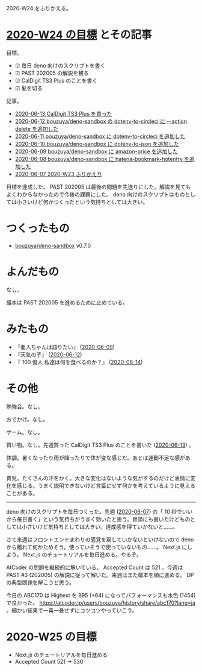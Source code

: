 2020-W24 をふりかえる。

# [2020-W24 の目標][2020-06-07] とその記事

目標。

- ☑ 毎日 deno 向けのスクリプトを書く
- ☑ PAST 202005 の解説を観る
- ☑ CalDigit TS3 Plus のことを書く
- ☑ 髪を切る

記事。

- [2020-06-13 CalDigit TS3 Plus を買った][2020-06-13]
- [2020-06-12 bouzuya/deno-sandbox の dotenv-to-circleci に --action delete を追加した][2020-06-12]
- [2020-06-11 bouzuya/deno-sandbox に dotenv-to-circleci を追加した][2020-06-11]
- [2020-06-10 bouzuya/deno-sandbox に dotenv-to-json を追加した][2020-06-10]
- [2020-06-09 bouzuya/deno-sandbox に amazon-price を追加した][2020-06-09]
- [2020-06-08 bouzuya/deno-sandbox に hatena-bookmark-hotentry を追加した][2020-06-08]
- [2020-06-07 2020-W23 ふりかえり][2020-06-07]

目標を達成した。 PAST 202005 は最後の問題を先送りにした。解説を見てもよくわからなかったので今後の課題にした。 deno 向けのスクリプトはものとしては小さいけど何かつくったという気持ちとしては大きい。

# つくったもの

- [bouzuya/deno-sandbox][] v0.7.0

# よんだもの

なし。

蟻本は PAST 202005 を進めるために止めている。

# みたもの

- 『亜人ちゃんは語りたい』 ([2020-06-09][])
- 『天気の子』 ([2020-06-12][])
- 『 100 億人 私達は何を食べるのか？』 ([2020-06-14][])

# その他

勉強会。なし。

おでかけ。なし。

ゲーム。なし。

買い物。なし。先週買った CalDigit TS3 Plus のことを書いた ([2020-06-13][]) 。

体調。暑くなったり雨が降ったりで体が変な感じだ。あとは運動不足な感がある。

育児。たくさんの汗をかく。大きな変化はないような気がするのだけど表情に変化を感じる。うまく説明できないけど言葉にせず何かを考えているように見えることがある。

---

deno 向けのスクリプトを毎日つくった。先週 ([2020-06-07][]) の「 10 秒でいいから毎日書く」という気持ちがうまく効いたと思う。冒頭にも書いたけどものとしては小さいけど気持ちとしては大きい。達成感を得ていかないと……。

さて来週はフロントエンドまわりの感覚を戻していかないといけないので deno から離れて何かためそう。使っていそうで使っていないもの……。 Next.js にしよう。 Next.js のチュートリアルを毎日進める。やるぞ。

AtCoder の問題を継続的に解いている。 Accepted Count は 521 。今週は PAST #3 (202005) の解説に従って解いた。来週はまた蟻本を順に進める。 DP の典型問題を解こうと思う。

今日の ABC170 は Highest を 995 (+64) になってパフォーマンスも水色 (1454) で良かった。 <https://atcoder.jp/users/bouzuya/history/share/abc170?lang=ja> 。細かい結果で一喜一憂せずにコツコツやっていこう。

# 2020-W25 の目標

- Next.js のチュートリアルを毎日進める
- Accepted Count 521 -> 536

[2020-06-07]: https://blog.bouzuya.net/2020/06/07/
[2020-06-08]: https://blog.bouzuya.net/2020/06/08/
[2020-06-09]: https://blog.bouzuya.net/2020/06/09/
[2020-06-10]: https://blog.bouzuya.net/2020/06/10/
[2020-06-11]: https://blog.bouzuya.net/2020/06/11/
[2020-06-12]: https://blog.bouzuya.net/2020/06/12/
[2020-06-13]: https://blog.bouzuya.net/2020/06/13/
[2020-06-14]: https://blog.bouzuya.net/2020/06/14/
[bouzuya/deno-sandbox]: https://github.com/bouzuya/deno-sandbox
